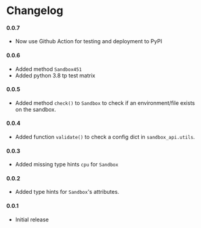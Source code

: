 # Changelog


#### 0.0.7

* Now use Github Action for testing and deployment to PyPI

#### 0.0.6

* Added method `Sandbox451`
* Added python 3.8 tp test matrix

#### 0.0.5

* Added method `check()` to `Sandbox` to check if an environment/file exists on the sandbox.


#### 0.0.4

* Added function `validate()` to check a config dict in `sandbox_api.utils`.


#### 0.0.3

* Added missing type hints `cpu` for `Sandbox`


#### 0.0.2

* Added type hints for `Sandbox`'s attributes.


#### 0.0.1

* Initial release
